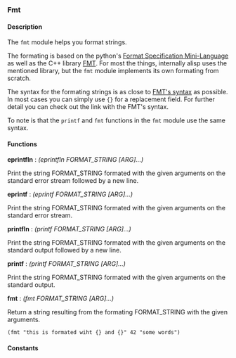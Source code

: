 ### Fmt

#### Description

The `fmt` module helps you format strings.

The formating is based on the python's [Format Specification Mini-Language](https://docs.python.org/3.4/library/string.html#formatspec)
as well as the C++ library [FMT](https://fmt.dev/latest/syntax.html). For most the things, internally alisp uses the mentioned library, but
the `fmt` module implements its own formating from scratch.

The syntax for the formating strings is as close to [FMT's syntax](https://fmt.dev/latest/syntax.html) as possible.
In most cases you can simply use `{}` for a replacement field. For further detail you can check out the link with the FMT's syntax.

To note is that the `printf` and `fmt` functions in the `fmt` module use the same syntax.

#### Functions

**eprintfln** : *(eprintfln FORMAT_STRING [ARG]...)*

Print the string FORMAT_STRING formated with the given arguments on
the standard error stream followed by a new line.


**eprintf** : *(eprintf FORMAT_STRING [ARG]...)*

Print the string FORMAT_STRING formated with the given arguments on
the standard error stream.


**printfln** : *(printf FORMAT_STRING [ARG]...)*

Print the string FORMAT_STRING formated with the given arguments on
the standard output followed by a new line.


**printf** : *(printf FORMAT_STRING [ARG]...)*

Print the string FORMAT_STRING formated with the given arguments on
the standard output.



**fmt** : *(fmt FORMAT_STRING [ARG]...)*

Return a string resulting from the formating FORMAT_STRING with the
given arguments.

```elisp
(fmt "this is formated wiht {} and {}" 42 "some words")
```


#### Constants


